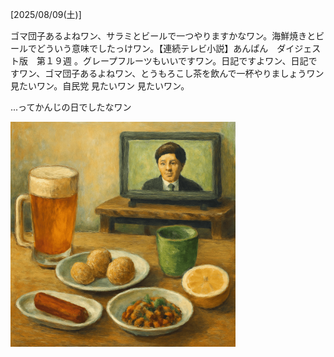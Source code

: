[2025/08/09(土)]

ゴマ団子あるよねワン、サラミとビールで一つやりますかなワン。海鮮焼きとビールでどういう意味でしたっけワン。【連続テレビ小説】あんぱん　ダイジェスト版　第１９週 。グレープフルーツもいいですワン。日記ですよワン、日記ですワン、ゴマ団子あるよねワン、とうもろこし茶を飲んで一杯やりましょうワン 見たいワン。自民党 見たいワン 見たいワン。

...ってかんじの日でしたなワン

<img width="360px" src="2025-08-09.png">